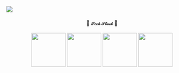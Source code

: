 <img src="https://capsule-render.vercel.app/api?type=waving&color=auto&height=150&section=header&text=sohyun's%20GitHub&fontSize=42" />


<h4 align="center" style="font-size: 14px;">🧸 <small>𝒯𝑒𝒸𝒽 𝒮𝓉𝒶𝒸𝓀</small> 🧸</h4>

<div align="center">
  <img src="https://img.shields.io/badge/Java-007396?logo=java&logoColor=white" width="90"/>
  <img src="https://img.shields.io/badge/Spring%20Boot-6DB33F?logo=spring-boot&logoColor=white" width="90"/>
  <img src="https://img.shields.io/badge/JavaScript-F7DF1E?logo=javascript&logoColor=black" width="90"/>
  <img src="https://img.shields.io/badge/jQuery-0769AD?logo=jquery&logoColor=white" width="90"/>
</div>






<!--
**sohyun92/sohyun92** is a ✨ _special_ ✨ repository because its `README.md` (this file) appears on your GitHub profile.
[![AWS Certified Solutions Architect – Associate](https://www.credly.com/badges/2f2a5292-b4bf-4895-8213-69431cc2ad35/public_url)
Here are some ideas to get you started:

- 🔭 I’m currently working on ...
- 🌱 I’m currently learning ...
- 👯 I’m looking to collaborate on ...
- 🤔 I’m looking for help with ...
- 💬 Ask me about ...
- 📫 How to reach me: ...
- 😄 Pronouns: ...
- ⚡ Fun fact: ...
-->

